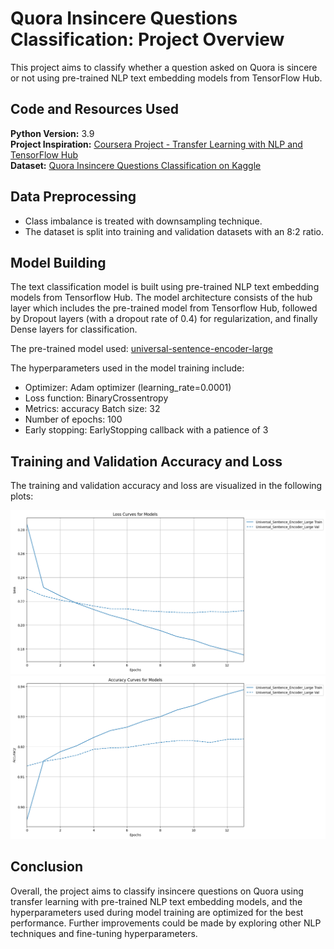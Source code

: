 # Quora Insincere Questions Classification: Project Overview

This project aims to classify whether a question asked on Quora is sincere or not using pre-trained NLP text embedding models from TensorFlow Hub.

## Code and Resources Used
**Python Version:** 3.9  
**Project Inspiration:** [Coursera Project - Transfer Learning with NLP and TensorFlow Hub](https://www.coursera.org/projects/transfer-learning-nlp-tensorflow-hub)  
**Dataset:** [Quora Insincere Questions Classification on Kaggle](https://www.kaggle.com/c/quora-insincere-questions-classification/data)


## Data Preprocessing
- Class imbalance is treated with downsampling technique.
- The dataset is split into training and validation datasets with an 8:2 ratio.

## Model Building
The text classification model is built using pre-trained NLP text embedding models from Tensorflow Hub. The model architecture consists of the hub layer which includes the pre-trained model from Tensorflow Hub, followed by Dropout layers (with a dropout rate of 0.4) for regularization, and finally Dense layers for classification.

The pre-trained model used:
[universal-sentence-encoder-large](https://tfhub.dev/google/universal-sentence-encoder-large/5)

The hyperparameters used in the model training include:

- Optimizer: Adam optimizer (learning_rate=0.0001)
- Loss function: BinaryCrossentropy
- Metrics: accuracy
 Batch size: 32
- Number of epochs: 100
- Early stopping: EarlyStopping callback with a patience of 3

## Training and Validation Accuracy and Loss
The training and validation accuracy and loss are visualized in the following plots:

<img src="https://github.com/Gary0417/quora_insincere_questions_classification/blob/main/images/training_and_validation_loss.png">
<img src="https://github.com/Gary0417/quora_insincere_questions_classification/blob/main/images/training_and_validation_accuracy.png">

## Conclusion
Overall, the project aims to classify insincere questions on Quora using transfer learning with pre-trained NLP text embedding models, and the hyperparameters used during model training are optimized for the best performance. Further improvements could be made by exploring other NLP techniques and fine-tuning hyperparameters.

